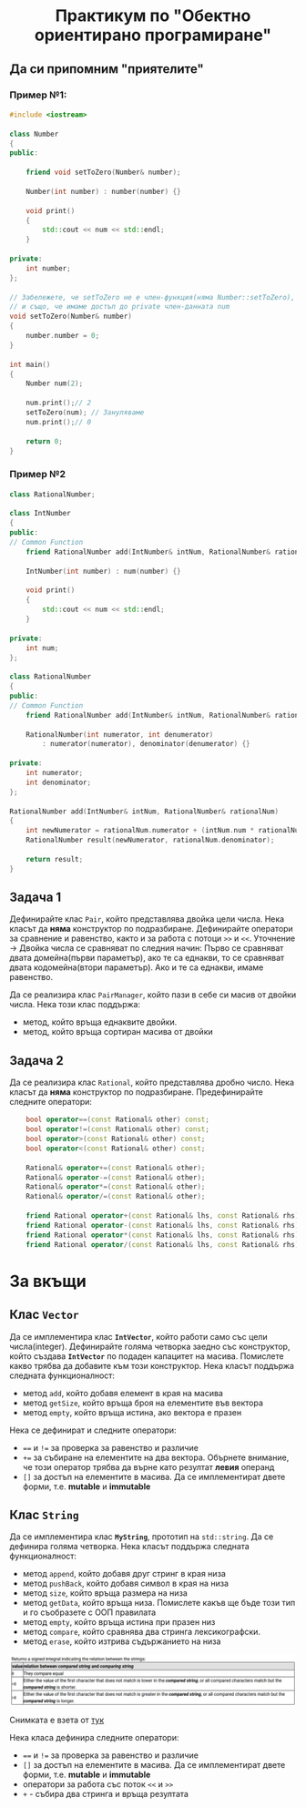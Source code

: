 # <center>Практикум по "Обектно ориентирано програмиране"</center>

## Да си припомним "приятелите"

### Пример №1:

```c++
#include <iostream>

class Number
{
public:

	friend void setToZero(Number& number);

	Number(int number) : number(number) {}

	void print()
	{
		std::cout << num << std::endl;
	}

private:
	int number;
};

// Забележете, че setToZero не е член-функция(няма Number::setToZero),
// и също, че имаме достъп до private член-данната num
void setToZero(Number& number)
{
	number.number = 0;
}

int main()
{
	Number num(2);

	num.print();// 2
	setToZero(num); // Зануляваме
	num.print();// 0

	return 0;
}
```

### Пример №2

```c++
class RationalNumber;

class IntNumber
{
public:
// Common Function
	friend RationalNumber add(IntNumber& intNum, RationalNumber& rationalNum);

	IntNumber(int number) : num(number) {}

	void print()
	{
		std::cout << num << std::endl;
	}

private:
	int num;
};

class RationalNumber
{
public:
// Common Function
	friend RationalNumber add(IntNumber& intNum, RationalNumber& rationalNum);

	RationalNumber(int numerator, int denumerator)
		: numerator(numerator), denominator(denumerator) {}

private:
	int numerator;
	int denominator;
};

RationalNumber add(IntNumber& intNum, RationalNumber& rationalNum)
{
	int newNumerator = rationalNum.numerator + (intNum.num * rationalNum.denominator);
	RationalNumber result(newNumerator, rationalNum.denominator);

	return result;
}
```

## Задача 1

Дефинирайте клас `Pair`, който представлява двойка цели числа. Нека класът да **няма** конструктор по подразбиране. Дефинирайте оператори за сравнение и равенство, както и за работа с потоци `>>` и `<<`.
Уточнение -> Двойка числа се сравняват по следния начин:
Първо се сравняват двата домейна(първи параметър), ако те са еднакви, то се сравняват двата кодомейна(втори параметър). Ако и те са еднакви, имаме равенство.

Да се реализира клас `PairManager`, който пази в себе си масив от двойки числа. Нека този клас поддържа:

- метод, който връща еднаквите двойки.
- метод, който връща сортиран масивa от двойки

## Задача 2

Да се реализира клас `Rational`, който представлява дробно число. Нека класът да **няма** конструктор по подразбиране.
Предефинирайте следните оператори:

```c++
	bool operator==(const Rational& other) const;
	bool operator!=(const Rational& other) const;
	bool operator>(const Rational& other) const;
	bool operator<(const Rational& other) const;

	Rational& operator+=(const Rational& other);
	Rational& operator-=(const Rational& other);
	Rational& operator*=(const Rational& other);
	Rational& operator/=(const Rational& other);

	friend Rational operator+(const Rational& lhs, const Rational& rhs);
	friend Rational operator-(const Rational& lhs, const Rational& rhs);
	friend Rational operator*(const Rational& lhs, const Rational& rhs);
	friend Rational operator/(const Rational& lhs, const Rational& rhs);
```

# За вкъщи

## Клас `Vector`

Да се имплементира клас **`IntVector`**, който работи само със цели числа(integer). Дефинирайте голяма четворка заедно със конструктор, който създава **`IntVector`** по подаден капацитет на масива. Помислете какво трябва да добавите към този конструктор. Нека класът поддържа следната функционалност:

- метод `add`, който добавя елемент в края на масива
- метод `getSize`, който връща броя на елементите във вектора
- метод `empty`, който връща истина, ако вектора е празен

Нека се дефинират и следните оператори:

- `==` и `!=` за проверка за равенство и различие
- `+=` за събиране на елементите на два вектора. Обърнете внимание, че този оператор трябва да върне като резултат **левия** операнд
- `[]` за достъп на елементите в масива. Да се имплементират двете форми, т.е. **mutable** и **immutable**

## Клас `String`

Да се имплементира клас **`MyString`**, прототип на `std::string`. Да се дефинира голяма четворка. Нека класът поддържа следната функционалност:

- метод `append`, който добавя друг стринг в края низа
- метод `pushBack`, който добавя символ в края на низа
- метод `size`, който връща размера на низа
- метод `getData`, който връща низа. Помислете какъв ще бъде този тип и го съобразете с ООП правилата
- метод `empty`, който връща истина при празен низ
- метод `compare`, който сравнява два стринга лексикографски.
- метод `erase`, който изтрива съдържанието на низа

![compareTable](images/Screenshot%202023-04-09%20175448.png)

Снимката е взета от [тук](https://cplusplus.com/reference/string/string/compare/)

Нека класа дефинира следните оператори:

- `==` и `!=` за проверка за равенство и различие
- `[]` за достъп на елементите в масива. Да се имплементират двете форми, т.е. **mutable** и **immutable**
- оператори за работа със поток `<<` и `>>`
- `+` - събира два стринга и връща резултата

